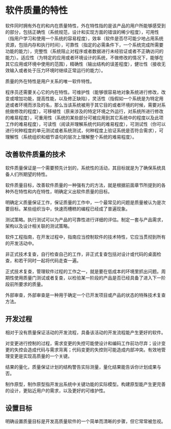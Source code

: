 # 软件质量的特性

软件同时拥有外在的和内在质量特性，外在特性指的是该产品的用户所能够感受到的部分，包括正确性（系统规范，设计和实现方面的错误的稀少程度），可用性（指用户学习和使用一个系统的容易程度），效率（软件是否尽可能少地占用系统资源，包括内存和执行时间），可靠性（指定的必需条件下，一个系统完成所需要功能的能力），完整性（系统阻止对程序或者数据进行未经验证或者不正确访问的能力）。适应性（为特定的应用或者环境设计的系统，不做修改的情况下，能够在其它应用或环境中使用的范围），精确性（输出结构的误差程度），健壮性（接收无效输入或者处于压力环境时继续正常运行的能力）。

质量的外在特性是用户关系的唯一软件特性。

程序员还需要关心它的内在特性。可维护性（能够很容易地对象系统进行修改，改变或增加功能，提高性能，以及修正缺陷），灵活性（指假如一个系统是为特定用途或者环境而涉及的名，那么当该系统被用于其它目的或者环境的时候，需要对系统做修改的程度），可移植性（原来涉及的特定环境之外运行，对系统所进行修改的难易程度），可重用性（系统的某些部分可被应用到其它系统中的程度以及此项工作的难易程度），可读性（阅读并理解系统代码的难易程度），可测试性（你可以进行何种程度的单元测试或者系统测试，何种程度上验证系统是否符合需求），可理解性（系统组织和细节语句的层次上理解整个系统的难易程度）。

## 改善软件质量的技术

软件质量保证是一个需要预先计划的，系统性的活动，其目标就是为了确保系统具备人们所期望的特性。

软件质量目标，改善软件质量的一种强有力的方法，就是根据前面章节所提到的各种外在特性和内在特性，明确定义出软件质量的目标。

明确定义质量保证工作，保证质量的工作中，一个最常见的问题是质量被认为是次要目标。某些组织当中，快速而槽糕的编程已经成了普遍现象。

测试策略。执行测试可以为产品的可靠性进行详细的评估。制定一套与产品需求，架构以及设计相关联的测试策略。

软件工程指南，在开发过程中，指南应当控制软件的技术特性，它应当贯彻到所有的开发活动中。

非正式技术复查，自行检查自己的工作，非正式复查包括对设计或代码的桌面检查，和若干同时一起将代码走查一遍。

正式技术复查，管理软件过程的工作之一，就是要在低成本的环境里抓出问题。周期性使用质量门测试或者复查，以检验某一阶段的产品是否已经具备了进入下一阶段前所要求的质量。

外部审查，外部审查是一种用于确定一个已开发项目或产品的状态的特殊技术复查方法。

## 开发过程

相对于没有质量保证活动的开发流程，具备该活动的开发流程能产生更好的软件。

对变更进行控制的过程，需求变更的失控可能使设计和编码工作前功尽弃；设计变更的失控会造成代码与需求背离；代码变更的失控则可能造成内部冲突。有效地管理变更是实现高质量的一个关键。

结果的量化，质量保证计划的结构警告实际测量，量化结果能告诉你计划成果与否。

制作原型，制作原型指开发出系统中关键功能的实际模型。构建原型能产生更完善的设计，更贴近用户的需求，以及更好的可维护性。

## 设置目标

明确设置质量目标是开发高质量软件的一个简单而清晰的步骤，但它常常被忽视。